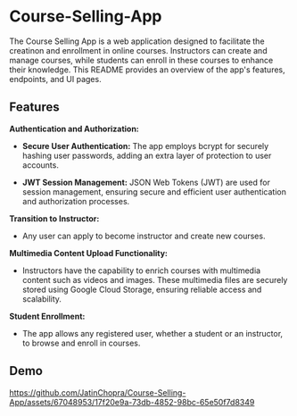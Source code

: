 # Course-Selling-App 
The Course Selling App is a web application designed to facilitate the creatinon and enrollment in online courses. Instructors can create and manage courses, while students can enroll in these courses to enhance their knowledge. This README provides an overview of the app's features, endpoints, and UI pages.

## Features 
**Authentication and Authorization:**

- **Secure User Authentication:** The app employs bcrypt for securely hashing user passwords, adding an extra layer of protection to user accounts.

- **JWT Session Management:** JSON Web Tokens (JWT) are used for session management, ensuring secure and efficient user authentication and authorization processes.

**Transition to Instructor:**

- Any user can apply to become instructor and create new courses.

**Multimedia Content Upload Functionality:** 
- Instructors have the capability to enrich courses with multimedia content such as videos and images. These multimedia files are securely stored using Google Cloud Storage, ensuring reliable access and scalability.

**Student Enrollment:** 
- The app allows any registered user, whether a student or an instructor, to browse and enroll in courses. 

## Demo
https://github.com/JatinChopra/Course-Selling-App/assets/67048953/17f20e9a-73db-4852-98bc-65e50f7d8349


